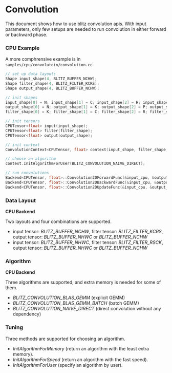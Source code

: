 # Convolution

This document shows how to use blitz convolution apis. With input parameters, only few setups are needed to run convolution in either forward or backward phase.

### CPU Example

A more comphrensive example is in `samples/cpu/convolutoin/convolution.cc`.

```C++
// set up data layouts
Shape input_shape(4, BLITZ_BUFFER_NCHW);
Shape filter_shape(4, BLITZ_FILTER_KCRS);
Shape output_shape(4, BLITZ_BUFFER_NCHW);

// init shapes
input_shape[0] = N; input_shape[1] = C; input_shape[2] = H; input_shape[3] = W;
output_shape[0] = N; output_shape[1] = K; output_shape[2] = P; output_shape[3] = Q;
filter_shape[0] = K; filter_shape[1] = C; filter_shape[2] = R; filter_shape[3] = S;

// init tensors
CPUTensor<float> input(input_shape);
CPUTensor<float> filter(filter_shape);
CPUTensor<float> output(output_shape);

// init context
ConvolutionContext<CPUTensor, float> context(input_shape, filter_shape, pad_h, pad_w, str_h, str_w);

// choose an algorithm
context.InitAlgorithmForUser(BLITZ_CONVOLUTION_NAIVE_DIRECT);

// run convolutions
Backend<CPUTensor, float>::Convolution2DForwardFunc(&input_cpu, &output_cpu, &filter_cpu, &context); 
Backend<CPUTensor, float>::Convolution2DBackwardFunc(&input_cpu, &output_cpu, &filter_cpu, &context); 
Backend<CPUTensor, float>::Convolution2DUpdateFunc(&input_cpu, &output_cpu, &filter_cpu, &context); 
```

### Data Layout

**CPU Backend**

Two layouts and four combinations are supported.

- input tensor: *BLITZ_BUFFER_NCHW*, filter tensor: *BLITZ_FILTER_KCRS*, output tensor: *BLITZ_BUFFER_NHWC* or *BLITZ_BUFFER_NCHW*
- input tensor: *BLITZ_BUFFER_NHWC*, filter tensor: *BLITZ_FILTER_RSCK*, output tensor: *BLITZ_BUFFER_NHWC* or *BLITZ_BUFFER_NCHW*

### Algorithm

**CPU Backend**

Three algorithms are supported, and extra memory is needed for some of them.

- *BLITZ_CONVOLUTION_BLAS_GEMM* (explicit GEMM)
- *BLITZ_CONVOLUTION_BLAS_GEMM_BATCH* (batch GEMM)
- *BLITZ_CONVOLUTION_NAIVE_DIRECT* (direct convolution without any dependency)

### Tuning

Three methods are supported for choosing an algorithm.

- *InitAlgorithmForMemory* (return an algorithm with the least extra memory).
- *InitAlgorithmForSpeed* (return an algorithm with the fast speed).
- *InitAlgorithmForUser* (specify an algorithm by user).
